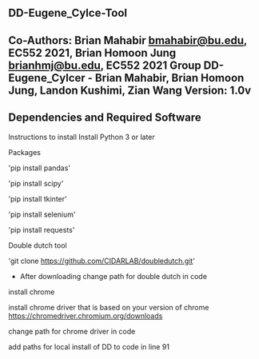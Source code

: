 ## DD-Eugene_Cylce-Tool
Co-Authors: Brian Mahabir <bmahabir@bu.edu>, EC552 2021, Brian Homoon Jung <brianhmj@bu.edu>, EC552 2021
Group DD-Eugene_Cylcer - Brian Mahabir, Brian Homoon Jung, Landon Kushimi, Zian Wang
Version: 1.0v
-----------------------------------------------------------------------------------------------------------

## Dependencies and Required Software
Instructions to install
Install Python 3 or later 

Packages

'pip install pandas'

'pip install scipy'

'pip install tkinter'

'pip install selenium'

'pip install requests'

Double dutch tool

'git clone https://github.com/CIDARLAB/doubledutch.git'

* After downloading change path for double dutch in code

install chrome

install chrome driver that is based on your version of chrome https://chromedriver.chromium.org/downloads

change path for chrome driver in code

add paths for local install of DD to code in line 91
